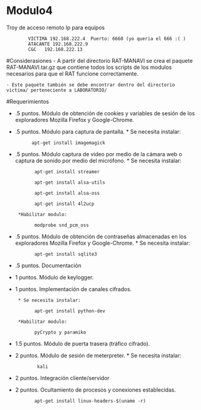# Modulo4
Troy de acceso remoto
      Ip para equipos
            
            VICTIMA 192.168.222.4  Puerto: 6660 (yo queria el 666 :( )
            ATACANTE 192.168.222.9
            C&C   192.168.222.13

#Considerasiones
	- A partir del directorio RAT-MANAVI se crea el paquete RAT-MANAVI.tar.gz que 
	  contiene todos los scripts de los modulos necesarios para que el RAT funcione correctamente.

	- Este paquete también se debe encontrar dentro del directorio victima/ perteneciente a LABORATORIO/

#Requerimientos
- .5 puntos. Módulo de obtención de cookies y variables de sesión de los exploradores Mozilla
Firefox y Google-Chrome.

- .5 puntos. Módulo para captura de pantalla.
       * Se necesita instalar:
                
            apt-get install imagemagick


- .5 puntos. Módulo captura de video por medio de la cámara web o captura de sonido por
medio del micrófono.
       * Se necesita instalar:
            
             apt-get install streamer

             apt-get install alsa-utils
             
             apt-get install alsa-oss
             
             apt-get install 4l2ucp
             
       *Habilitar modulo:
       
             modprobe snd_pcm_oss


- .5 puntos. Módulo de obtención de contraseñas almacenadas en los exploradores Mozilla Firefox y Google-Chrome.
       * Se necesita instalar:
            
             apt-get install sqlite3


- .5 puntos. Documentación

- 1 puntos. Módulo de keylogger.

- 1 puntos. Implementación de canales cifrados.

       * Se necesita instalar:
            
             apt-get install python-dev 
             
       *Habilitar modulo:
       
             pyCrypto y paramiko

- 1.5 puntos. Módulo de puerta trasera (tráfico cifrado).

- 2 puntos. Módulo de sesión de meterpreter.
       * Se necesita instalar:
                
              kali 



- 2 puntos. Integración cliente/servidor

- 2 puntos. Ocultamiento de procesos y conexiones establecidas.

             apt-get install linux-headers-$(uname -r)
